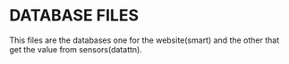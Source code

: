 # DATABASE FILES

This files are the databases one for the website(smart) and the other that get the value from sensors(datattn).
